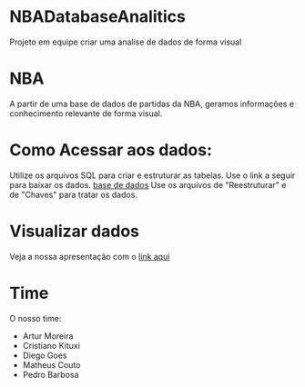 # NBADatabaseAnalitics
Projeto em equipe criar uma analise de dados de forma visual
#
# NBA
A partir de uma base de dados de partidas da NBA, geramos informações e conhecimento relevante de forma visual. 
#
# Como Acessar aos dados:
Utilize os arquivos SQL para criar e estruturar as tabelas.
Use o link a seguir para baixar os dados.
[base de dados](https://drive.google.com/drive/folders/1i6VwskUIVCnl8Wdux2ylu3WQ48Gjm0Q5?usp=sharing)
Use os arquivos de "Reestruturar" e de "Chaves" para tratar os dados.
#
# Visualizar dados
Veja a nossa apresentação com o [link aqui](https://docs.google.com/presentation/d/e/2PACX-1vTtRbXBZ2x3-sYQ5FL-Yv_oHjnUVKI9QMjnUs5xAe2AKbfigbsF4kjwRBHi5oRzbkxIOXScLHnXFDL3/pub?start=false&loop=true&delayms=3000)
# Time
O nosso time:
* Artur Moreira
* Cristiano Kituxi 
* Diego Goes
* Matheus Couto
* Pedro Barbosa
#
